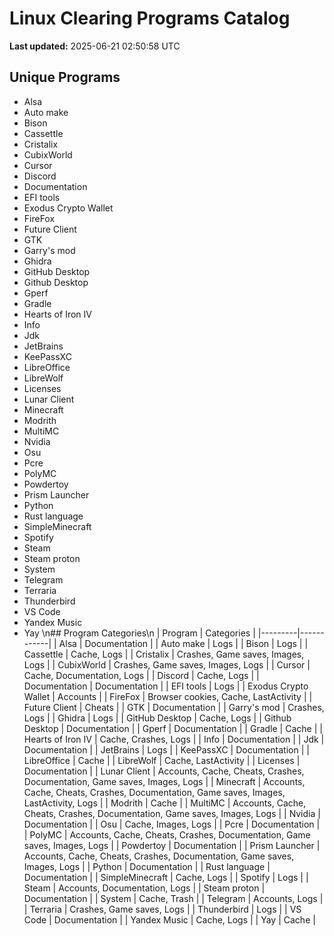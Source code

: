 # Linux Clearing Programs Catalog
**Last updated:** 2025-06-21 02:50:58 UTC
## Unique Programs
- Alsa
- Auto make
- Bison
- Cassettle
- Cristalix
- CubixWorld
- Cursor
- Discord
- Documentation
- EFI tools
- Exodus Crypto Wallet
- FireFox
- Future Client
- GTK
- Garry's mod
- Ghidra
- GitHub Desktop
- Github Desktop
- Gperf
- Gradle
- Hearts of Iron IV
- Info
- Jdk
- JetBrains
- KeePassXC
- LibreOffice
- LibreWolf
- Licenses
- Lunar Client
- Minecraft
- Modrith
- MultiMC
- Nvidia
- Osu
- Pcre
- PolyMC
- Powdertoy
- Prism Launcher
- Python
- Rust language
- SimpleMinecraft
- Spotify
- Steam
- Steam proton
- System
- Telegram
- Terraria
- Thunderbird
- VS Code
- Yandex Music
- Yay
\n## Program Categories\n
| Program | Categories |
|---------|------------|
| Alsa | Documentation |
| Auto make | Logs |
| Bison | Logs |
| Cassettle | Cache, Logs |
| Cristalix | Crashes, Game saves, Images, Logs |
| CubixWorld | Crashes, Game saves, Images, Logs |
| Cursor | Cache, Documentation, Logs |
| Discord | Cache, Logs |
| Documentation | Documentation |
| EFI tools | Logs |
| Exodus Crypto Wallet | Accounts |
| FireFox | Browser cookies, Cache, LastActivity |
| Future Client | Cheats |
| GTK | Documentation |
| Garry's mod | Crashes, Logs |
| Ghidra | Logs |
| GitHub Desktop | Cache, Logs |
| Github Desktop | Documentation |
| Gperf | Documentation |
| Gradle | Cache |
| Hearts of Iron IV | Cache, Crashes, Logs |
| Info | Documentation |
| Jdk | Documentation |
| JetBrains | Logs |
| KeePassXC | Documentation |
| LibreOffice | Cache |
| LibreWolf | Cache, LastActivity |
| Licenses | Documentation |
| Lunar Client | Accounts, Cache, Cheats, Crashes, Documentation, Game saves, Images, Logs |
| Minecraft | Accounts, Cache, Cheats, Crashes, Documentation, Game saves, Images, LastActivity, Logs |
| Modrith | Cache |
| MultiMC | Accounts, Cache, Cheats, Crashes, Documentation, Game saves, Images, Logs |
| Nvidia | Documentation |
| Osu | Cache, Images, Logs |
| Pcre | Documentation |
| PolyMC | Accounts, Cache, Cheats, Crashes, Documentation, Game saves, Images, Logs |
| Powdertoy | Documentation |
| Prism Launcher | Accounts, Cache, Cheats, Crashes, Documentation, Game saves, Images, Logs |
| Python | Documentation |
| Rust language | Documentation |
| SimpleMinecraft | Cache, Logs |
| Spotify | Logs |
| Steam | Accounts, Documentation, Logs |
| Steam proton | Documentation |
| System | Cache, Trash |
| Telegram | Accounts, Logs |
| Terraria | Crashes, Game saves, Logs |
| Thunderbird | Logs |
| VS Code | Documentation |
| Yandex Music | Cache, Logs |
| Yay | Cache |
